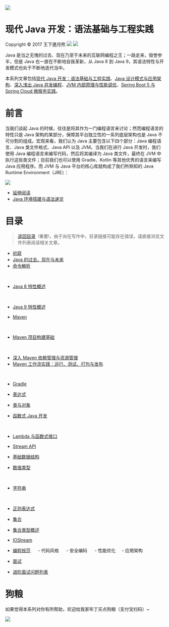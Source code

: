 
![](https://coding.net/u/hoteam/p/Cache/git/raw/master/2017/8/1/maxresdefault.jpg) 


# 现代 Java 开发：语法基础与工程实践



Copyright © 2017 王下邀月熊
![](https://camo.githubusercontent.com/322fefce6b2264d9ff2ad35ea5dcd4622e437b04/68747470733a2f2f696d672e736869656c64732e696f2f62616467652f4c6963656e73652d434325323042592d2d4e432d2d5341253230342e302d626c75652e737667)
![](https://camo.githubusercontent.com/d4e0f63e9613ee474a7dfdc23c240b9795712c96/68747470733a2f2f696d672e736869656c64732e696f2f62616467652f5052732d77656c636f6d652d627269676874677265656e2e737667)



Java 是当之无愧的过去、现在乃至于未来的互联网编程之王；一路走来，毁誉参半，但是 Java 也一直在不断地自我革新，从 Java 8 到 Java 9，其语法特性与开发模式也处于不断地迭代当中。

本系列文章包括[现代 Java 开发：语法基础与工程实践](https://parg.co/bgk)、[Java 设计模式与应用架构](https://parg.co/bgJ)、[深入浅出 Java 并发编程](https://parg.co/b7l)、[JVM 内部原理与性能调优](https://parg.co/bgL)、[Spring Boot 5 与 Spring Cloud 微服务实践](https://parg.co/b7Y)。



# 前言



当我们谈起 Java 的时候，往往是将其作为一门编程语言来讨论；然而编程语言的特性只是 Java 架构的某部分，保障其平台独立性的一系列底层架构也是 Java 不可分割的组成。宏观来看，我们认为 Java 主要包含以下四个部分：Java 编程语言、Java 类文件格式、Java API 以及 JVM。当我们在进行 Java 开发时，我们使用 Java 编程语言来编写代码，然后将其编译为 Java 类文件，最终在 JVM 中执行这些类文件；目前我们也可以使用 Gradle、Kotlin 等其他优秀的语言来编写 Java 应用程序。而 JVM 与 Java 平台的核心库就构成了我们所熟知的 Java Runtime Environment（JRE）：


![](https://coding.net/u/hoteam/p/Cache/git/raw/master/2017/8/1/java.png)




- [延伸阅读]()
    
- [Java 环境搭建与语法速览]()




# 目录



> [返回目录](https://parg.co/bgk)  !重要!，由于尚在写作中，目录链接可能存在错误，请直接浏览文件列表阅读相关文章。








- [初窥]()
    
- [Java 的过去、现在与未来]()
    
- [命令解析]()

    
- [Java 8 特性概述]()

    
- [Java 9 特性概述]()



- [Maven]()

    
- [Maven 项目构建基础]()

    
- [深入 Maven 依赖管理与资源管理]()
    
- [Maven 工作流实践：运行、测试、打包与发布]()

    


- [Gradle]()



- [表达式]()



- [类与对象]()



- [函数式 Java 开发]()

    
- [Lambda 与函数式接口]()
    
- [Stream API]()
    



- [基础数据结构]() 
    
- [数值类型]()

    
- [字符串]()

    
- [正则表达式]()




- [集合]() 
    
- [集合类型概述]()



- [IOStream]()



- [编程规范]() 
    - 代码风格 
    - 安全编码 
    - 性能优化
    - 应用架构



- [面试]()
    
- [进阶面试问题列表]()




# 狗粮



如果觉得本系列对你有所帮助，欢迎给我家布丁买点狗粮（支付宝扫码）~



![](https://github.com/wxyyxc1992/OSS/blob/master/2017/8/1/Buding.jpg?raw=true)

